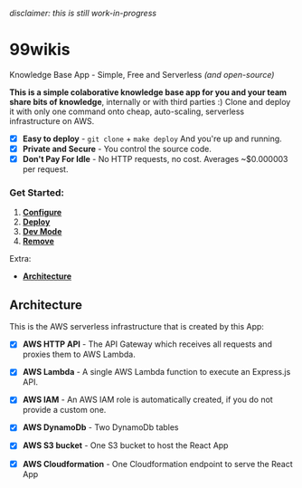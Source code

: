 _disclaimer: this is still work-in-progress_

# 99wikis
Knowledge Base App - Simple, Free and Serverless _(and open-source)_

**This is a simple colaborative knowledge base app for you and your team share bits of knowledge**, internally or with third parties :) Clone and deploy it with only one command onto cheap, auto-scaling, serverless infrastructure on AWS.

- [x] **Easy to deploy** - `git clone` + `make deploy` And you're up and running.
- [x] **Private and Secure** - You control the source code.
- [x] **Don't Pay For Idle** - No HTTP requests, no cost. Averages ~$0.000003 per request.

### Get Started:

1. [**Configure**](#1-configure)
2. [**Deploy**](#2-deploy)
3. [**Dev Mode**](#3-dev-mode)
4. [**Remove**](#4-remove)

Extra:

* [**Architecture**](#Architecture)

## Architecture

This is the AWS serverless infrastructure that is created by this App:

- [x] **AWS HTTP API** - The API Gateway which receives all requests and proxies them to AWS Lambda.
- [x] **AWS Lambda** - A single AWS Lambda function to execute an Express.js API.
- [x] **AWS IAM** - An AWS IAM role is automatically created, if you do not provide a custom one.
- [x] **AWS DynamoDb** - Two DynamoDb tables
- [x] **AWS S3 bucket** - One S3 bucket to host the React App
- [x] **AWS Cloudformation** - One Cloudformation endpoint to serve the React App

